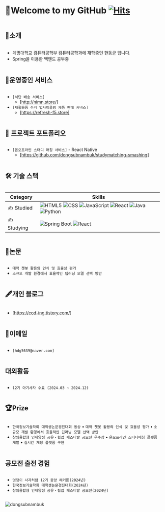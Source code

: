# 👋Welcome to my GitHub [![Hits](https://hits.seeyoufarm.com/api/count/incr/badge.svg?url=https%3A%2F%2Fgithub.com%2FDV-dongseop&count_bg=%23A5F5FF&title_bg=%23555555&icon=&icon_color=%23E7E7E7&title=hits&edge_flat=false)](https://hits.seeyoufarm.com)


<h2 style="display: inline-block; vertical-align: middle;">📌소개</h2>

- 계명대학교 컴퓨터공학부 컴퓨터공학과에 재학중인 한동균 입니다.
- Spring을 이용한 백엔드 공부중

<h2 style="display: inline-block; vertical-align: middle;">🚀운영중인 서비스</h2>

- `[식단 배송 서비스]`
  - [http://nimn.store/]
- `[재활용품 수거 업사이클링 제품 판매 서비스]`
  - [https://refresh-f5.store]


<h2 style="display: inline-block; vertical-align: middle;">💼 프로젝트 포트폴리오</h2>

- `[온오프라인 스터디 매칭 서비스]` - React Native
  - [https://github.com/dongsubnambuk/studymatching-smashing]



  
<h2 style="display: inline-block; vertical-align: middle;">🛠 기술 스택</h2>

  <table>
        <thead>
            <tr>
                <th>Category</th>
                <th>Skills</th>
            </tr>
        </thead>
        <tbody>
            <tr>
                <td>✍️ Studied</td>
                <td>
                    <img src="https://img.shields.io/badge/html5-E34F26?style=for-the-badge&logo=html5&logoColor=white" alt="HTML5">
                    <img src="https://img.shields.io/badge/css-1572B6?style=for-the-badge&logo=css3&logoColor=white" alt="CSS">
                    <img src="https://img.shields.io/badge/javascript-F7DF1E?style=for-the-badge&logo=javascript&logoColor=black" alt="JavaScript">
                    <img src="https://img.shields.io/badge/react-61DAFB?style=for-the-badge&logo=react&logoColor=black" alt="React">
                    <img src="https://img.shields.io/badge/java-007396?style=for-the-badge&logo=java&logoColor=white" alt="Java">
                    <img src="https://img.shields.io/badge/python-3776AB?style=for-the-badge&logo=python&logoColor=white" alt="Python">
                </td>
            </tr>
            <tr>
                <td>✍️ Studying</td>
                <td>
                    <img src="https://img.shields.io/badge/springboot-6DB33F?style=for-the-badge&logo=springboot&logoColor=white" alt="Spring Boot">
                    <img src="https://img.shields.io/badge/react-61DAFB?style=for-the-badge&logo=react&logoColor=black" alt="React">
                </td>
            </tr>
        </tbody>
    </table>

<h2 style="display: inline-block; vertical-align: middle;">📜논문</h2>

-  `대학 챗봇 활용의 인식 및 효율성 평가`
-  `소규모 개발 환경에서 효율적인 딥러닝 모델 선택 방안`

  
<h2 style="display: inline-block; vertical-align: middle;">🖋개인 블로그</h2>

- [https://cod-ing.tistory.com/]

<h2 style="display: inline-block; vertical-align: middle;">📧이메일</h2>

- `[hdg5639@naver.com]`

<h2 style="display: inline-block; vertical-align: middle;">대외활동</h2>

- `12기 아기사자 수료 (2024.03 ~ 2024.12)`


<h2 style="display: inline-block; vertical-align: middle;">🏆Prize </h2>

- `한국정보기술학회 대학생논문경진대회 동상`
  •  `대학 챗봇 활용의 인식 및 효율성 평가`
  •  `소규모 개발 환경에서 효율적인 딥러닝 모델 선택 방안`
- `창의융합형 인재양성 공유‧협업 페스티발 공모전 우수상`
  • `온오프라인 스터디매칭 플랫폼 개발`
  • `실시간 채팅 플랫폼 구현`

<h2 style="display: inline-block; vertical-align: middle;">공모전 출전 경험 </h2>

-  `멋쟁이 사자처럼 12기 중앙 해커톤(2024년)`
-  `한국정보기술학회 대학생논문경진대회(2024년)`
-  `창의융합형 인재양성 공유‧협업 페스티발 공모전(2024년)`
## 


<p><img align="center" src="https://github-readme-streak-stats.herokuapp.com/?user=dongsubnambuk&theme=dark" alt="dongsubnambuk" /></p>
